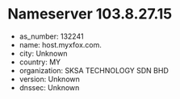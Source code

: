 # Nameserver 103.8.27.15

* as_number: 132241
* name: host.myxfox.com.
* city: Unknown
* country: MY
* organization: SKSA TECHNOLOGY SDN BHD
* version: Unknown
* dnssec: Unknown
